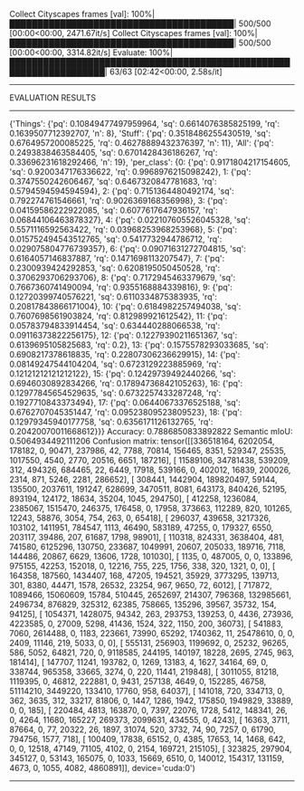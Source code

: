 Collect Cityscapes frames [val]: 100%|████████████████████████████████████████| 500/500 [00:00<00:00, 2471.67it/s]
Collect Cityscapes frames [val]: 100%|████████████████████████████████████████| 500/500 [00:00<00:00, 3314.82it/s]
Evaluate: 100%|███████████████████████████████████████████████████████████████████| 63/63 [02:42<00:00,  2.58s/it]
******************
EVALUATION RESULTS
******************
{'Things': {'pq': 0.10849477497959964, 'sq': 0.6614076385825199, 'rq': 0.1639507712392707, 'n': 8}, 'Stuff': {'pq': 0.3518486255430519, 'sq': 0.6764957200085225, 'rq': 0.46278889432376397, 'n': 11}, 'All': {'pq': 0.2493838463584405, 'sq': 0.6701428436186267, 'rq': 0.33696231618292466, 'n': 19}, 'per_class': {0: {'pq': 0.9171804217154605, 'sq': 0.9200347176336622, 'rq': 0.9968976215098242}, 1: {'pq': 0.3747550242606467, 'sq': 0.6467320847781683, 'rq': 0.5794594594594594}, 2: {'pq': 0.7151364480492174, 'sq': 0.792274761546661, 'rq': 0.9026369168356998}, 3: {'pq': 0.04159586222922085, 'sq': 0.6077617647936157, 'rq': 0.06844106463878327}, 4: {'pq': 0.022107605526045328, 'sq': 0.5571116592563422, 'rq': 0.03968253968253968}, 5: {'pq': 0.015752494543512765, 'sq': 0.5417732944786712, 'rq': 0.029075804776739357}, 6: {'pq': 0.09071631272704815, 'sq': 0.6164057146837887, 'rq': 0.1471698113207547}, 7: {'pq': 0.2300939424292853, 'sq': 0.6208195050450528, 'rq': 0.3706293706293706}, 8: {'pq': 0.7172945463379679, 'sq': 0.7667360741490094, 'rq': 0.9355168884339816}, 9: {'pq': 0.12720399740576221, 'sq': 0.6110334875383935, 'rq': 0.20817843866171004}, 10: {'pq': 0.6184982257494038, 'sq': 0.7607698561903824, 'rq': 0.812989921612542}, 11: {'pq': 0.05783794833914454, 'sq': 0.634440288066538, 'rq': 0.09116373822256175}, 12: {'pq': 0.12279390211651367, 'sq': 0.6139695105825683, 'rq': 0.2}, 13: {'pq': 0.1575578293033685, 'sq': 0.6908217378618835, 'rq': 0.22807306236629915}, 14: {'pq': 0.08149247544104204, 'sq': 0.6723129223885969, 'rq': 0.12121212121212122}, 15: {'pq': 0.12429739492440266, 'sq': 0.6946030892834266, 'rq': 0.17894736842105263}, 16: {'pq': 0.12977845654529635, 'sq': 0.6732257433287248, 'rq': 0.1927710843373494}, 17: {'pq': 0.06440673376525188, 'sq': 0.6762707045351447, 'rq': 0.09523809523809523}, 18: {'pq': 0.12979345940177758, 'sq': 0.6356171126132765, 'rq': 0.20420070011668612}}}
Accuracy: 0.7886850833892822
Semantic mIoU: 0.5064934492111206
Confusion matrix:
tensor([[336518164,   6202054,    178182,         0,     90471,    237986,
                42,      7788,     70814,    156465,      8351,    529347,
             25535,   1017550,      4540,      2770,     20516,      6651,
            187216],
        [ 11589106,  34781438,    539209,       312,    494326,    684465,
                22,      6449,     17918,    539166,         0,    402012,
             16839,    200026,      2314,       871,      5246,      2281,
            286652],
        [   308441,   1442904, 189820497,     59144,    135500,   2037611,
            191247,    628699,   3470511,      8081,    643173,    840426,
             52195,    893194,    124172,     18634,     35204,      1045,
            294750],
        [   412258,   1236084,   2385067,   1515470,    246375,    176458,
                 0,     17958,    373663,    112289,       820,    101265,
             12243,     58876,      3054,       754,       263,         0,
             65418],
        [   296037,    439658,   3217326,    103102,   1411951,    784547,
              1113,     46490,    583189,     47255,         0,    179327,
              6550,    203117,     39486,       207,     61687,      1798,
             98901],
        [   110318,    824331,   3638404,       481,    741580,   6125296,
            130750,    233687,   1049991,     20607,    205033,    189716,
              7118,    144486,     20867,      6629,     13606,      1728,
            101030],
        [     1135,         0,    487005,         0,         0,    133896,
            975155,     42253,    152018,         0,     12216,       755,
               225,      1756,       338,       320,      1321,         0,
                 0],
        [   164358,    187560,   1434407,       168,     47205,    194521,
             35929,   3773295,    139713,       301,      8380,     44471,
              1578,     26532,     23254,       967,      9650,        72,
              6012],
        [   717872,   1089466,  15060609,     15784,    510445,   2652697,
            214307,    796368, 132985661,   2496734,    876829,    325312,
             62385,    758665,    135296,     39567,     35732,       154,
             94125],
        [  1054371,   1428075,     94342,       263,    293753,    139253,
                 0,      4436,    273936,   4223585,         0,     27009,
              5298,     41436,      1524,       322,      1150,       200,
             36073],
        [   541883,      7060,   2614488,         0,      1183,    223661,
             73990,     65292,   1740362,        11,  25478610,         0,
                 0,      2409,     11146,       219,      5033,         0,
                 0],
        [   555131,    256903,   1199692,         0,     25232,     96265,
               586,      5052,     64821,       720,         0,   9118585,
            244195,    140197,     18228,      2695,      2745,       963,
            181414],
        [   147707,     11241,    193782,         0,      1269,     13183,
                 4,      1627,     34164,        69,         0,    338744,
            965358,     33665,      3274,         0,       220,     11441,
            219848],
        [  3011055,     81218,   1119395,         0,     46812,    222881,
                 0,      9431,    257138,      4649,         0,    152285,
             46758,  51114210,   3449220,    133410,     17760,       958,
             64037],
        [   141018,       720,    334713,         0,       362,      3635,
               312,     33217,     81806,         0,      1447,      1286,
              1942,    175850,   1949829,     33889,         0,         0,
               185],
        [   220484,      4813,    163870,         0,      7397,     22076,
              1728,      5412,    148341,        26,         0,      4264,
             11680,    165227,    269373,   2099631,    434555,         0,
              4243],
        [    16363,      3711,     87664,         0,        77,     20322,
                26,      1897,     31074,       520,      3732,        74,
                90,      7257,         0,     61790,    794756,      1577,
               718],
        [   100409,     17838,     65152,         0,      4385,     17653,
                14,      1468,       642,         0,         0,     12518,
             47149,     71105,      4102,         0,      2154,    169721,
            215105],
        [   323825,    297904,    345127,         0,     53143,    165075,
                 0,      1033,     15669,      6510,         0,    140012,
            154317,    131159,      4673,         0,      1055,      4082,
           4860891]], device='cuda:0')
******************